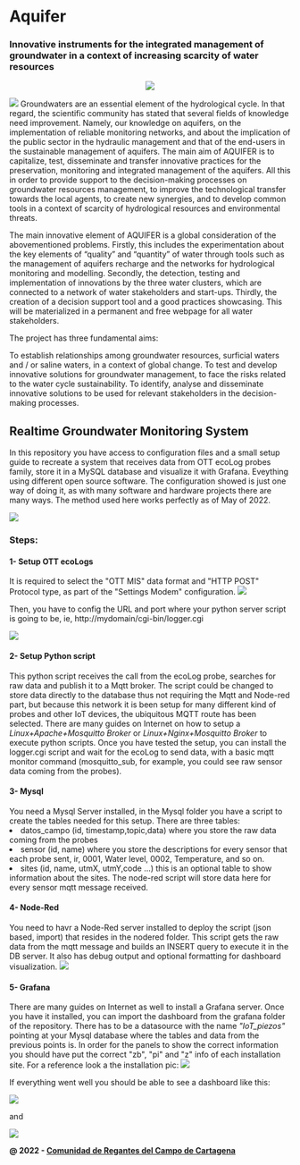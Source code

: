 <h1>Aquifer</h1><p align="center">
<h3>Innovative instruments for the integrated management of groundwater in a context of increasing scarcity of water resources</h3></p>
<p align="center"><img align="center" src="https://github.com/C-R-C-C/Sudoe_AQUIFER/blob/7943a2ce40d12c08c771c9c4349af5c0bcc747a9/images/LOGO_sudoe.png"></p>
<img src="https://github.com/C-R-C-C/Sudoe_AQUIFER/blob/7943a2ce40d12c08c771c9c4349af5c0bcc747a9/images/footer.png">
Groundwaters are an essential element of the hydrological cycle. In that regard, the scientific community has stated that several fields of knowledge need improvement. Namely, our knowledge on aquifers, on the implementation of reliable monitoring networks, and about the implication of the public sector in the hydraulic management and that of the end-users in the sustainable management of aquifers. The main aim of AQUIFER is to capitalize, test, disseminate and transfer innovative practices for the preservation, monitoring and integrated management of the aquifers. All this in order to provide support to the decision-making processes on groundwater resources management, to improve the technological transfer towards the local agents, to create new synergies, and to develop common tools in a context of scarcity of hydrological resources and environmental threats.

The main innovative element of AQUIFER is a global consideration of the abovementioned problems. Firstly, this includes the experimentation about the key elements of “quality” and “quantity” of water through tools such as the management of aquifers recharge and the networks for hydrological monitoring and modelling. Secondly, the detection, testing and implementation of innovations by the three water clusters, which are connected to a network of water stakeholders and start-ups. Thirdly, the creation of a decision support tool and a good practices showcasing. This will be materialized in a permanent and free webpage for all water stakeholders.

The project has three fundamental aims:

To establish relationships among groundwater resources, surficial waters and / or saline waters, in a context of global change.
To test and develop innovative solutions for groundwater management, to face the risks related to the water cycle sustainability.
To identify, analyse and disseminate innovative solutions to be used for relevant stakeholders in the decision-making processes.
 
 <h2>Realtime Groundwater Monitoring System</h2>
 
 In this repository you have access to configuration files and a small setup guide to recreate a system that receives data from OTT ecoLog probes family, store it in a MySQL database and visualize it with Grafana. Eveything using different open source software. The configuration showed is just one way
 of doing it, as with many software and hardware projects there are many ways. The method used here works perfectly as of May of 2022.
 
 <img src="https://github.com/C-R-C-C/Sudoe_AQUIFER/blob/c07b741be2d2685c0466f9e38c8451c479a72d8e/Esquema.png">
 
 <h3>Steps:</h3>
 
 <h4> 1- Setup OTT ecoLogs </h4>
 It is required to select the "OTT MIS" data format and "HTTP POST" Protocol type, as part of the "Settings Modem" configuration.
 <img src="https://github.com/C-R-C-C/Sudoe_AQUIFER/blob/e89bc1921ed5e133799dc9058e8e250d74ff626b/images/OTT_CONFIG_CRCC2.png">
 <p>Then, you have to config the URL and port where your python server script is going to be, ie, http://mydomain/cgi-bin/logger.cgi</p>
 <img src="https://github.com/C-R-C-C/Sudoe_AQUIFER/blob/e89bc1921ed5e133799dc9058e8e250d74ff626b/images/OTT_CONFIG_CRCC.png">
 
 <h4> 2- Setup Python script </h4>
 This python script receives the call from the ecoLog probe, searches for raw data and publish it to a Mqtt broker. The script could be changed to store data directly to the database thus not requiring the Mqtt and Node-red part, but because this network it is been setup for many different kind of probes and other IoT devices, the ubiquitous MQTT route has been selected.
 There are many guides on Internet on how to setup a <i>Linux+Apache+Mosquitto Broker</i> or <i>Linux+Nginx+Mosquitto Broker</i> to execute python scripts. Once you have tested the setup, you can install the logger.cgi script and wait for the ecoLog to send data, with a basic mqtt monitor command (mosquitto_sub, for example, you could see raw sensor data coming from the probes).
 
 <h4> 3- Mysql </h4>
  You need a Mysql Server installed, in the Mysql folder you have a script to create the tables needed for this setup. There are three tables:
  <li> datos_campo (id, timestamp,topic,data) where you store the raw data coming from the probes </li>
  <li> sensor (id, name) where you store the descriptions for every sensor that each probe sent, ir, 0001, Water level, 0002, Temperature, and so on.</li>
  <li> sites (id, name, utmX, utmY,code ...) this is an optional table to show information about the sites.
  The node-red script will store data here for every sensor mqtt message received.
 
 <h4> 4- Node-Red </h4>
 You need to havr a Node-Red server installed to deploy the script (json based, import) that resides in the nodered folder.
 This script gets the raw data from the mqtt message and builds an INSERT query to execute it in the DB server. It also has debug output and optional formatting for dashboard visualization.
 <img src="https://github.com/C-R-C-C/Sudoe_AQUIFER/blob/9d2b1eca88820da170d62e30e1c4c699b8dee29d/images/NodeRED_flow.png">
 
 <h4> 5- Grafana </h4>
 There are many guides on Internet as well to install a Grafana server. Once you have it installed, you can import the dashboard from the grafana folder of the repository. There has to be a datasource with the name <i>"IoT_piezos"</i> pointing at your Mysql database where the tables and data from the previous points is. In order for the panels to show the correct information you should have put the correct "zb", "pi" and "z" info of each installation site. For a reference look a the installation pic:
 <img src="https://github.com/C-R-C-C/Sudoe_AQUIFER/blob/33336a49239fdab39c36a1c6ae8b99ef71f4a73e/images/Aquifer%20CRCC%20-%20Grafana%203.png">
 
 If everything went well you should be able to see a dashboard like this:
 
 <img src="https://github.com/C-R-C-C/Sudoe_AQUIFER/blob/33336a49239fdab39c36a1c6ae8b99ef71f4a73e/images/Aquifer%20CRCC%20-%20Grafana.png">
 <p> and </p>
 <img src="https://github.com/C-R-C-C/Sudoe_AQUIFER/blob/33336a49239fdab39c36a1c6ae8b99ef71f4a73e/images/Aquifer%20CRCC%20-%20Grafana%202.png">
 
 
 <b>@ 2022 - <a href="https://www.crcc.es">Comunidad de Regantes del Campo de Cartagena </b></a>
 
 
 
 
 
 
 
 
 
 
 
